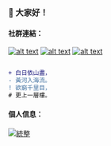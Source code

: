 
### :wave: 大家好！ <!-- <img alt="Tests Passing" src="https://github.com/anuraghazra/github-readme-stats/workflows/Test/badge.svg" /> -->
<!-- display the social media buttons in your README -->
#### 社群連結： 
[![alt text][1.1]][1]
[![alt text][3.1]][3]
[![alt text][5.1]][5]
<!--[![alt text][6.1]][6]-->


<!-- links to social media icons -->
<!-- no need to change these -->

<!-- icons with padding -->

[1.1]: https://i.imgur.com/GmxhYO0.png (instagram icon with padding)
[3.1]: https://i.imgur.com/YCdR3o9.png (twitter icon with padding)
[5.1]: https://i.imgur.com/5BWvIrF.png (github icon with padding)

<!-- links to your social media accounts -->
<!-- update these accordingly -->

[1]: https://www.instagram.com/kuohuanhuan_
[3]: https://twitter.com/KuoHuanHuan
[5]: https://github.com/yuhuan-afk

```diff

+ 白日依山盡，
- 黃河入海流。
! 欲窮千里目，
# 更上一層樓。
```

#### 個人信息： 

<!-- [5]: https://github.com/yuhuan-afk -->
[![統整](https://github-readme-stats.vercel.app/api?username=yuhuan-afk&theme=dark&show_icons=true&googlead=yes&miaocntrack=allow)](https://github.com/yuhuan-afk)
